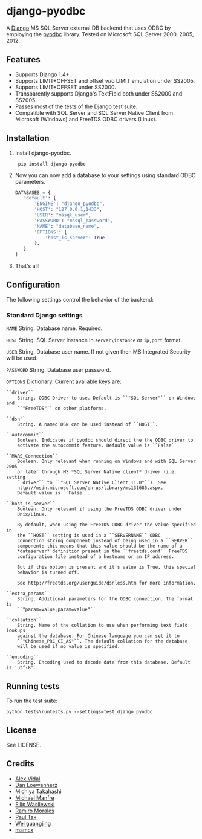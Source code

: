 django-pyodbc
=============

A [Django](http://djangoproject.com) MS SQL Server external DB backend that
uses ODBC by employing the [pyodbc](http://pyodbc.sourceforge.net) library. 
Tested on Microsoft SQL Server 2000, 2005, 2012.

Features
--------

* Supports Django 1.4+.
* Supports LIMIT+OFFSET and offset w/o LIMIT emulation under SS2005.
* Supports LIMIT+OFFSET under SS2000.
* Transparently supports Django's TextField both under SS2000 and SS2005.
* Passes most of the tests of the Django test suite.
* Compatible with SQL Server and SQL Server Native Client from Microsoft
  (Windows) and FreeTDS ODBC drivers (Linux).

Installation
------------

1. Install django-pyodbc.

        pip install django-pyodbc

2. Now you can now add a database to your settings using standard ODBC parameters.

    ```python
    DATABASES = {
       'default': {
           'ENGINE': "django_pyodbc",
           'HOST': "127.0.0.1,1433",
           'USER': "mssql_user",
           'PASSWORD': "mssql_password",
           'NAME': "database_name",
           'OPTIONS': {
               'host_is_server': True
           },
       }
    }
    ```

3. That's all!

Configuration
-------------

The following settings control the behavior of the backend:

### Standard Django settings

`NAME` String. Database name. Required.

`HOST` String. SQL Server instance in `server\instance` or `ip,port` format.

`USER` String. Database user name. If not given then MS Integrated Security
    will be used.

`PASSWORD` String. Database user password.

`OPTIONS` Dictionary. Current available keys are:

    ``driver``
        String. ODBC Driver to use. Default is ``"SQL Server"`` on Windows and
        ``"FreeTDS"`` on other platforms.

    ``dsn``
        String. A named DSN can be used instead of ``HOST``.

    ``autocommit``
        Boolean. Indicates if pyodbc should direct the the ODBC driver to
        activate the autocommit feature. Default value is ``False``.

    ``MARS_Connection``
        Boolean. Only relevant when running on Windows and with SQL Server 2005
        or later through MS *SQL Server Native client* driver (i.e. setting
        ``driver`` to ``"SQL Server Native Client 11.0"``). See
        http://msdn.microsoft.com/en-us/library/ms131686.aspx.
        Default value is ``False``.

    ``host_is_server``
        Boolean. Only relevant if using the FreeTDS ODBC driver under
        Unix/Linux.

        By default, when using the FreeTDS ODBC driver the value specified in
        the ``HOST`` setting is used in a ``SERVERNAME`` ODBC
        connection string component instead of being used in a ``SERVER``
        component; this means that this value should be the name of a
        *dataserver* definition present in the ``freetds.conf`` FreeTDS
        configuration file instead of a hostname or an IP address.

        But if this option is present and it's value is True, this special
        behavior is turned off.

        See http://freetds.org/userguide/dsnless.htm for more information.

    ``extra_params``
        String. Additional parameters for the ODBC connection. The format is
        ``"param=value;param=value"``.

    ``collation``
        String. Name of the collation to use when performing text field lookups
        against the database. For Chinese language you can set it to 
        ``"Chinese_PRC_CI_AS"``. The default collation for the database
        will be used if no value is specified.

	``encoding``
		String. Encoding used to decode data from this database. Default is 'utf-8'.


Running tests
-------------

To run the test suite: 
```
python tests\runtests.py --settings=test_django_pyodbc

```

License
-------

See LICENSE.

Credits
-------

* [Alex Vidal](https://github.com/avidal)
* [Dan Loewenherz](http://dlo.me)
* [Michiya Takahashi](https://github.com/michiya)
* [Michael Manfre](https://github.com/manfre)
* [Filip Wasilewski](http://code.djangoproject.com/ticket/5246)
* [Ramiro Morales](http://djangopeople.net/ramiro/)
* [Paul Tax](https://github.com/tax)
* [Wei guangjing](http://djangopeople.net/vcc/)
* [mamcx](http://code.djangoproject.com/ticket/5062)

